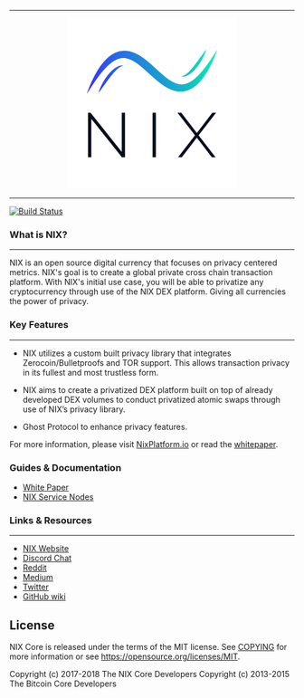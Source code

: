 <hr />
<div align="center">
    <img src="images/nix_full.png" alt="Logo" width='300px' height='auto'/>
</div>
<hr />

[![Build Status](https://travis-ci.org/NixPlatform/nix.svg?branch=master)](https://travis-ci.org/NixPlatform/NixCore)

### What is NIX?
---

NIX is an open source digital currency that focuses on privacy centered metrics. NIX's goal is to create a global private cross chain transaction platform. With NIX's initial use case, you will be able to privatize any cryptocurrency through use of the NIX DEX platform. Giving all currencies the power of privacy.

### Key Features
---

* NIX utilizes a custom built privacy library that integrates Zerocoin/Bulletproofs and TOR support. This allows transaction privacy in its fullest and most trustless form.

* NIX aims to create a privatized DEX platform built on top of already developed DEX volumes to conduct privatized atomic swaps through use of NIX’s privacy library.

* Ghost Protocol to enhance privacy features.

For more information, please visit [NixPlatform.io](https://nixplatform.io/nixplatform.io) or read the [whitepaper](https://nixplatform.io/nixplatform.io/whitepaper).


### Guides & Documentation

* [White Paper](https://nixplatform.io/whitepaper)
* [NIX Service Nodes](https://nixplatform.io/servicenodes)


### Links & Resources
---

* [NIX Website](https://nixplatform.io)
* [Discord Chat](https://chat.nixplatform.io/)
* [Reddit](https://reddit.com/r/nixplatform)
* [Medium](https://medium.com/@nixplatform)
* [Twitter](https://twitter.com/nixplatform)
* [GitHub wiki](https://github.com/nixplatform/nix/wiki)

License
---

NIX Core is released under the terms of the MIT license. See [COPYING](COPYING) for more
information or see https://opensource.org/licenses/MIT.

Copyright (c) 2017-2018 The NIX Core Developers Copyright (c) 2013-2015 The Bitcoin Core Developers
